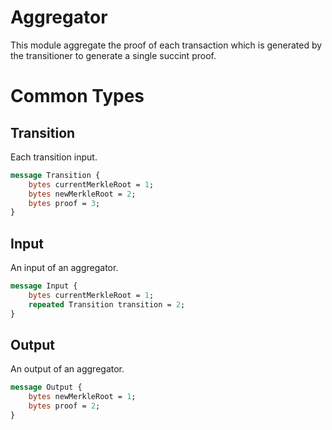 # Aggregator
This module aggregate the proof of each transaction which is generated by the transitioner to generate a single succint proof. 

# Common Types

## Transition
Each transition input. 

``` protobuf
message Transition {
    bytes currentMerkleRoot = 1;
    bytes newMerkleRoot = 2;
    bytes proof = 3;
}
``` 

## Input 
An input of an aggregator. 

```protobuf
message Input {
    bytes currentMerkleRoot = 1;
    repeated Transition transition = 2;
}
```

## Output 
An output of an aggregator. 

``` protobuf
message Output {
    bytes newMerkleRoot = 1; 
    bytes proof = 2;
}
```

